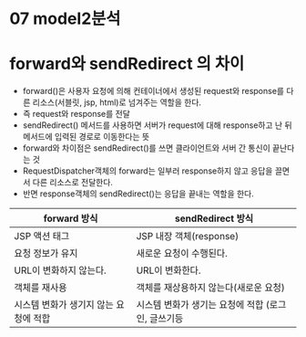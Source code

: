 # 07 model2분석

# forward와 sendRedirect 의 차이
- forward()은 사용자 요청에 의해 컨테이너에서 생성된 request와 response를 다른 리소스(서블릿, jsp, html)로 넘겨주는 역할을 한다.
- 즉 request와 response를 전달
- sendRedirect() 메서드를 사용하면 서버가 request에 대해 response하고 난 뒤 메서드에 입력된 경로로 이동한다는 뜻
- forward와 차이점은 sendRedirect()를 쓰면 클라이언트와 서버 간 통신이 끝난다는 것
- RequestDispatcher객체의 forward는 일부러 response하지 않고 응답을 끌면서 다른 리소스로 전달한다.
- 반면 response객체의 sendRedirect()는 응답을 끝내는 역할을 한다.


|forward 방식 | sendRedirect 방식 |
|---------|--------|
|JSP 액션 태그 | JSP 내장 객체(response) |
| 요청 정보가 유지 | 새로운 요청이 수행된다. |
| URL이 변화하지 않는다. | URL이 변화한다.|
|객체를 재사용 | 객체를 재상용하지 않는다(새로운 요청)|
|시스템 변화가 생기지 않는 요청에 적합 | 시스템 변화가 생기는 요청에 적합 (로그인, 글쓰기등|
